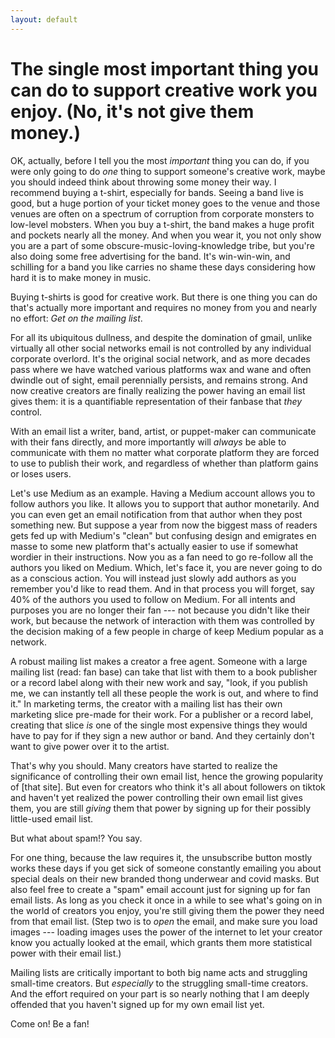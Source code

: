 ```yaml
---
layout: default
---
```


# The single most important thing you can do to support creative work you enjoy. (No, it's not give them money.)

OK, actually, before I tell you the most _important_ thing you can do, if you were only going to do _one_ thing to support someone's creative work, maybe you should indeed think about throwing some money their way. I recommend buying a t-shirt, especially for bands. Seeing a band live is good, but a huge portion of your ticket money goes to the venue and those venues are often on a spectrum of corruption from corporate monsters to low-level mobsters. When you buy a t-shirt, the band makes a huge profit and pockets nearly all the money. And when you wear it, you not only show you are a part of some obscure-music-loving-knowledge tribe, but you're also doing some free advertising for the band. It's win-win-win, and schilling for a band you like carries no shame these days considering how hard it is to make money in music.

Buying t-shirts is good for creative work. But there is one thing you can do that's actually more important and requires no money from you and nearly no effort: _Get on the mailing list_.

For all its ubiquitous dullness, and despite the domination of gmail, unlike virtually all other social networks email is not controlled by any individual corporate overlord. It's the original social network, and as more decades pass where we have watched various platforms wax and wane and often dwindle out of sight, email perennially persists, and remains strong. And now creative creators are finally realizing the power having an email list gives them: it is a quantifiable representation of their fanbase that _they_ control.

With an email list a writer, band, artist, or puppet-maker can communicate with their fans directly, and more importantly will _always_ be able to communicate with them no matter what corporate platform they are forced to use to publish their work, and regardless of whether than platform gains or loses users.

Let's use Medium as an example. Having a Medium account allows you to follow authors you like. It allows you to support that author monetarily. And you can even get an email notification from that author when they post something new. But suppose a year from now the biggest mass of readers gets fed up with Medium's "clean" but confusing design and emigrates en masse to some new platform that's actually easier to use if somewhat wordier in their instructions. Now you as a fan need to go re-follow all the authors you liked on Medium.  Which, let's face it, you are never going to do as a conscious action.  You will instead just slowly add authors as you remember you'd like to read them. And in that process you will forget, say 40% of the authors you used to follow on Medium. For all intents and purposes you are no longer their fan --- not because you didn't like their work, but because the network of interaction with them was controlled by the decision making of a few people in charge of keep Medium popular as a network.

A robust mailing list makes a creator a free agent. Someone with a large mailing list (read: fan base) can take that list with them to a book publisher or a record label along with their new work and say, "look, if you publish me, we can instantly tell all these people the work is out, and where to find it." In marketing terms, the creator with a mailing list has their own marketing slice pre-made for their work. For a publisher or a record label, creating that slice _is_ one of the single most expensive things they would have to pay for if they sign a new author or band. And they certainly don't want to give power over it to the artist.

That's why you should. Many creators have started to realize the significance of controlling their own email list, hence the growing popularity of [that site]. But even for creators who think it's all about followers on tiktok and haven't yet realized the power controlling their own email list gives them, you are still _giving_ them that power by signing up for their possibly little-used email list.

But what about spam!? You say.

For one thing, because the law requires it, the unsubscribe button mostly works these days if you get sick of someone constantly emailing you about special deals on their new branded thong underwear and covid masks. But also feel free to create a "spam" email account just for signing up for fan email lists. As long as you check it once in a while to see what's going on in the world of creators you enjoy, you're still giving them the power they need from that email list.  (Step two is to _open_ the email, and make sure you load images --- loading images uses the power of the internet to let your creator know you actually looked at the email, which grants them more statistical power with their email list.)

Mailing lists are critically important to both big name acts and struggling small-time creators. But _especially_ to the struggling small-time creators. And the effort required on your part is so nearly nothing that I am deeply offended that you haven't signed up for my own email list yet. 

Come on! Be a fan!  



